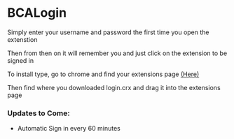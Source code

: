 BCALogin
========
<p>Simply enter your username and password the first time you open the extenstion</p>
<p>Then from then on it will remember you and just click on the extension to be signed in</p>
<p>To install type, go to chrome and find your extensions page <a href="chrome://extensions/">(Here)</a></p>
<p>Then find where you downloaded login.crx and drag it into the extensions page</p>
<h3>Updates to Come:</h3>
<ul>
	<li>Automatic Sign in every 60 minutes</li>
</ul>
